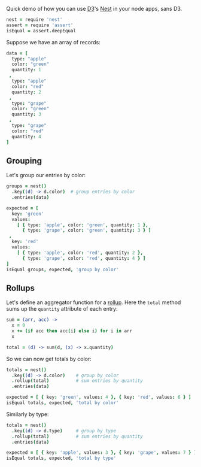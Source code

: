 Quick demo of how you can use [D3](http://http://d3js.org)'s [Nest](https://github.com/mbostock/d3/wiki/Arrays#-nest) in your node apps, sans D3.

```coffeescript
nest = require 'nest'
assert = require 'assert'
isEqual = assert.deepEqual
```
Suppose we have an array of records:

```coffeescript
data = [
  type: "apple"
  color: "green"
  quantity: 1
 , 
  type: "apple"
  color: "red"
  quantity: 2
 , 
  type: "grape"
  color: "green"
  quantity: 3
 ,
  type: "grape"
  color: "red"
  quantity: 4
]
```

## Grouping
  
Let's group our entries by color:

```coffeescript
groups = nest()
  .key((d) -> d.color)  # group entries by color
  .entries(data)

expected = [
  key: 'green'
  values: 
    [ { type: 'apple', color: 'green', quantity: 1 },
      { type: 'grape', color: 'green', quantity: 3 } ]
 ,
  key: 'red'
  values: 
    [ { type: 'apple', color: 'red', quantity: 2 },
      { type: 'grape', color: 'red', quantity: 4 } ]
]
isEqual groups, expected, 'group by color'
```

## Rollups

Let's define an aggregator function for a [rollup](https://github.com/mbostock/d3/wiki/Arrays#wiki-nest_rollup).  Here the `total` method sums up the `quantity` attribute of each entry:

```coffeescript
sum = (arr, acc) -> 
  x = 0
  x += (if acc then acc(i) else i) for i in arr
  x

total = (d) -> sum(d, (x) -> x.quantity)
```
So we can now get totals by color:

```coffeescript
totals = nest()
  .key((d) -> d.color)    # group by color
  .rollup(total)          # sum entries by quantity
  .entries(data)

expected = [ { key: 'green', values: 4 }, { key: 'red', values: 6 } ]
isEqual totals, expected, 'total by color'
```
Similarly by type:

```coffeescript
totals = nest()
  .key((d) -> d.type)     # group by type
  .rollup(total)          # sum entries by quantity
  .entries(data)

expected = [ { key: 'apple', values: 3 }, { key: 'grape', values: 7 } ]
isEqual totals, expected, 'total by type'
```

